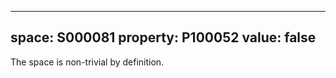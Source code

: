   ---
  space: S000081
  property: P100052
  value: false
  ---
  
  The space is non-trivial by definition.
